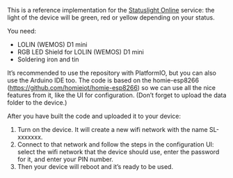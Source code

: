 This is a reference implementation for the [Statuslight Online](https://statuslight.online/device) service: the light of the device will be green, red or yellow depending on your status.

You need:

- LOLIN (WEMOS) D1 mini
- RGB LED Shield for LOLIN (WEMOS) D1 mini
- Soldering iron and tin

It’s recommended to use the repository with PlatformIO, but you can also use the Arduino IDE too. The code is based on the homie-esp8266 (https://github.com/homieiot/homie-esp8266) so we can use all the nice features from it, like the UI for configuration. (Don’t forget to upload the data folder to the device.)

After you have built the code and uploaded it to your device:

1. Turn on the device. It will create a new wifi network with the name SL-xxxxxxx.
2. Connect to that network and follow the steps in the configuration UI: select the wifi network that the device should use, enter the password for it, and enter your PIN number.
3. Then your device will reboot and it’s ready to be used.
